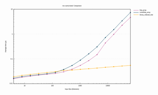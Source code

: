 <div>
<svg 
 viewBox="0 0 1280 720"
 xmlns="http://www.w3.org/2000/svg"
 xmlns:xlink="http://www.w3.org/1999/xlink"
>
<title>Gnuplot</title>
<desc>Produced by GNUPLOT 5.4 patchlevel 2 </desc>
<g id="gnuplot_canvas">
<rect x="0" y="0" width="1280" height="720" fill="none"/>
<defs>
	<circle id='gpDot' r='0.5' stroke-width='0.5' stroke='currentColor'/>
	<path id='gpPt0' stroke-width='0.222' stroke='currentColor' d='M-1,0 h2 M0,-1 v2'/>
	<path id='gpPt1' stroke-width='0.222' stroke='currentColor' d='M-1,-1 L1,1 M1,-1 L-1,1'/>
	<path id='gpPt2' stroke-width='0.222' stroke='currentColor' d='M-1,0 L1,0 M0,-1 L0,1 M-1,-1 L1,1 M-1,1 L1,-1'/>
	<rect id='gpPt3' stroke-width='0.222' stroke='currentColor' x='-1' y='-1' width='2' height='2'/>
	<rect id='gpPt4' stroke-width='0.222' stroke='currentColor' fill='currentColor' x='-1' y='-1' width='2' height='2'/>
	<circle id='gpPt5' stroke-width='0.222' stroke='currentColor' cx='0' cy='0' r='1'/>
	<use xlink:href='#gpPt5' id='gpPt6' fill='currentColor' stroke='none'/>
	<path id='gpPt7' stroke-width='0.222' stroke='currentColor' d='M0,-1.33 L-1.33,0.67 L1.33,0.67 z'/>
	<use xlink:href='#gpPt7' id='gpPt8' fill='currentColor' stroke='none'/>
	<use xlink:href='#gpPt7' id='gpPt9' stroke='currentColor' transform='rotate(180)'/>
	<use xlink:href='#gpPt9' id='gpPt10' fill='currentColor' stroke='none'/>
	<use xlink:href='#gpPt3' id='gpPt11' stroke='currentColor' transform='rotate(45)'/>
	<use xlink:href='#gpPt11' id='gpPt12' fill='currentColor' stroke='none'/>
	<path id='gpPt13' stroke-width='0.222' stroke='currentColor' d='M0,1.330 L1.265,0.411 L0.782,-1.067 L-0.782,-1.076 L-1.265,0.411 z'/>
	<use xlink:href='#gpPt13' id='gpPt14' fill='currentColor' stroke='none'/>
	<filter id='textbox' filterUnits='objectBoundingBox' x='0' y='0' height='1' width='1'>
	  <feFlood flood-color='white' flood-opacity='1' result='bgnd'/>
	  <feComposite in='SourceGraphic' in2='bgnd' operator='atop'/>
	</filter>
	<filter id='greybox' filterUnits='objectBoundingBox' x='0' y='0' height='1' width='1'>
	  <feFlood flood-color='lightgrey' flood-opacity='1' result='grey'/>
	  <feComposite in='SourceGraphic' in2='grey' operator='atop'/>
	</filter>
</defs>
<g fill="none" color="white" stroke="currentColor" stroke-width="1.00" stroke-linecap="butt" stroke-linejoin="miter">
</g>
<g fill="none" color="black" stroke="currentColor" stroke-width="1.00" stroke-linecap="butt" stroke-linejoin="miter">
</g>
<g fill="none" color="black" stroke="black" stroke-width="0.50" stroke-linecap="butt" stroke-linejoin="miter">
</g>
<g fill="none" color="gray" stroke="currentColor" stroke-width="0.50" stroke-linecap="butt" stroke-linejoin="miter">
	<path stroke='gray' stroke-dasharray='2,4' class="gridline"  d='M80.92,662.40 L1036.07,662.40  '/></g>
<g fill="none" color="gray" stroke="gray" stroke-width="1.00" stroke-linecap="butt" stroke-linejoin="miter">
</g>
<g fill="none" color="black" stroke="currentColor" stroke-width="1.00" stroke-linecap="butt" stroke-linejoin="miter">
	<path stroke='black'  d='M80.92,662.40 L89.92,662.40  '/>	<g transform="translate(72.53,666.30)" stroke="none" fill="black" font-family="Helvetica" font-size="12.00"  text-anchor="end">
		<text><tspan font-family="Helvetica" > 0.01</tspan></text>
	</g>
</g>
<g fill="none" color="black" stroke="currentColor" stroke-width="1.00" stroke-linecap="butt" stroke-linejoin="miter">
	<path stroke='black'  d='M80.92,601.35 L85.42,601.35 M80.92,565.64 L85.42,565.64 M80.92,540.30 L85.42,540.30 M80.92,520.65 L85.42,520.65
		M80.92,504.59 L85.42,504.59 M80.92,491.02 L85.42,491.02 M80.92,479.26 L85.42,479.26 M80.92,468.88 L85.42,468.88
		 '/></g>
<g fill="none" color="black" stroke="black" stroke-width="0.50" stroke-linecap="butt" stroke-linejoin="miter">
</g>
<g fill="none" color="gray" stroke="currentColor" stroke-width="0.50" stroke-linecap="butt" stroke-linejoin="miter">
	<path stroke='gray' stroke-dasharray='2,4' class="gridline"  d='M80.92,459.60 L1036.07,459.60  '/></g>
<g fill="none" color="gray" stroke="gray" stroke-width="1.00" stroke-linecap="butt" stroke-linejoin="miter">
</g>
<g fill="none" color="black" stroke="currentColor" stroke-width="1.00" stroke-linecap="butt" stroke-linejoin="miter">
	<path stroke='black'  d='M80.92,459.60 L89.92,459.60  '/>	<g transform="translate(72.53,463.50)" stroke="none" fill="black" font-family="Helvetica" font-size="12.00"  text-anchor="end">
		<text><tspan font-family="Helvetica" > 0.1</tspan></text>
	</g>
</g>
<g fill="none" color="black" stroke="currentColor" stroke-width="1.00" stroke-linecap="butt" stroke-linejoin="miter">
	<path stroke='black'  d='M80.92,398.56 L85.42,398.56 M80.92,362.84 L85.42,362.84 M80.92,337.51 L85.42,337.51 M80.92,317.85 L85.42,317.85
		M80.92,301.80 L85.42,301.80 M80.92,288.22 L85.42,288.22 M80.92,276.46 L85.42,276.46 M80.92,266.09 L85.42,266.09
		 '/></g>
<g fill="none" color="black" stroke="black" stroke-width="0.50" stroke-linecap="butt" stroke-linejoin="miter">
</g>
<g fill="none" color="gray" stroke="currentColor" stroke-width="0.50" stroke-linecap="butt" stroke-linejoin="miter">
	<path stroke='gray' stroke-dasharray='2,4' class="gridline"  d='M80.92,256.81 L1036.07,256.81  '/></g>
<g fill="none" color="gray" stroke="gray" stroke-width="1.00" stroke-linecap="butt" stroke-linejoin="miter">
</g>
<g fill="none" color="black" stroke="currentColor" stroke-width="1.00" stroke-linecap="butt" stroke-linejoin="miter">
	<path stroke='black'  d='M80.92,256.81 L89.92,256.81  '/>	<g transform="translate(72.53,260.71)" stroke="none" fill="black" font-family="Helvetica" font-size="12.00"  text-anchor="end">
		<text><tspan font-family="Helvetica" > 1</tspan></text>
	</g>
</g>
<g fill="none" color="black" stroke="currentColor" stroke-width="1.00" stroke-linecap="butt" stroke-linejoin="miter">
	<path stroke='black'  d='M80.92,195.76 L85.42,195.76 M80.92,160.05 L85.42,160.05 M80.92,134.71 L85.42,134.71 M80.92,115.06 L85.42,115.06
		M80.92,99.00 L85.42,99.00 M80.92,85.42 L85.42,85.42 M80.92,73.66 L85.42,73.66 M80.92,63.29 L85.42,63.29
		 '/></g>
<g fill="none" color="black" stroke="black" stroke-width="0.50" stroke-linecap="butt" stroke-linejoin="miter">
</g>
<g fill="none" color="gray" stroke="currentColor" stroke-width="0.50" stroke-linecap="butt" stroke-linejoin="miter">
	<path stroke='gray' stroke-dasharray='2,4' class="gridline"  d='M80.92,54.01 L1036.07,54.01  '/></g>
<g fill="none" color="gray" stroke="gray" stroke-width="1.00" stroke-linecap="butt" stroke-linejoin="miter">
</g>
<g fill="none" color="black" stroke="currentColor" stroke-width="1.00" stroke-linecap="butt" stroke-linejoin="miter">
	<path stroke='black'  d='M80.92,54.01 L89.92,54.01  '/>	<g transform="translate(72.53,57.91)" stroke="none" fill="black" font-family="Helvetica" font-size="12.00"  text-anchor="end">
		<text><tspan font-family="Helvetica" > 10</tspan></text>
	</g>
</g>
<g fill="none" color="black" stroke="currentColor" stroke-width="1.00" stroke-linecap="butt" stroke-linejoin="miter">
	<path stroke='black'  d='M80.92,662.40 L80.92,657.90 M102.88,662.40 L102.88,657.90 M120.83,662.40 L120.83,657.90 M136.00,662.40 L136.00,657.90
		M149.15,662.40 L149.15,657.90 M160.74,662.40 L160.74,657.90 M171.11,662.40 L171.11,653.40  '/>	<g transform="translate(171.11,684.30)" stroke="none" fill="black" font-family="Helvetica" font-size="12.00"  text-anchor="middle">
		<text><tspan font-family="Helvetica" > 10</tspan></text>
	</g>
</g>
<g fill="none" color="black" stroke="currentColor" stroke-width="1.00" stroke-linecap="butt" stroke-linejoin="miter">
	<path stroke='black'  d='M239.33,662.40 L239.33,657.90 M279.24,662.40 L279.24,657.90 M307.56,662.40 L307.56,657.90 M329.52,662.40 L329.52,657.90
		M347.47,662.40 L347.47,657.90 M362.64,662.40 L362.64,657.90 M375.78,662.40 L375.78,657.90 M387.38,662.40 L387.38,657.90
		M397.75,662.40 L397.75,653.40  '/>	<g transform="translate(397.75,684.30)" stroke="none" fill="black" font-family="Helvetica" font-size="12.00"  text-anchor="middle">
		<text><tspan font-family="Helvetica" > 100</tspan></text>
	</g>
</g>
<g fill="none" color="black" stroke="currentColor" stroke-width="1.00" stroke-linecap="butt" stroke-linejoin="miter">
	<path stroke='black'  d='M465.97,662.40 L465.97,657.90 M505.88,662.40 L505.88,657.90 M534.20,662.40 L534.20,657.90 M556.16,662.40 L556.16,657.90
		M574.11,662.40 L574.11,657.90 M589.28,662.40 L589.28,657.90 M602.42,662.40 L602.42,657.90 M614.02,662.40 L614.02,657.90
		M624.39,662.40 L624.39,653.40  '/>	<g transform="translate(624.39,684.30)" stroke="none" fill="black" font-family="Helvetica" font-size="12.00"  text-anchor="middle">
		<text><tspan font-family="Helvetica" > 1000</tspan></text>
	</g>
</g>
<g fill="none" color="black" stroke="currentColor" stroke-width="1.00" stroke-linecap="butt" stroke-linejoin="miter">
	<path stroke='black'  d='M692.61,662.40 L692.61,657.90 M732.52,662.40 L732.52,657.90 M760.84,662.40 L760.84,657.90 M782.80,662.40 L782.80,657.90
		M800.74,662.40 L800.74,657.90 M815.92,662.40 L815.92,657.90 M829.06,662.40 L829.06,657.90 M840.65,662.40 L840.65,657.90
		M851.02,662.40 L851.02,653.40  '/>	<g transform="translate(851.02,684.30)" stroke="none" fill="black" font-family="Helvetica" font-size="12.00"  text-anchor="middle">
		<text><tspan font-family="Helvetica" > 10000</tspan></text>
	</g>
</g>
<g fill="none" color="black" stroke="currentColor" stroke-width="1.00" stroke-linecap="butt" stroke-linejoin="miter">
	<path stroke='black'  d='M919.25,662.40 L919.25,657.90 M959.16,662.40 L959.16,657.90 M987.47,662.40 L987.47,657.90 M1009.44,662.40 L1009.44,657.90
		M1027.38,662.40 L1027.38,657.90  '/></g>
<g fill="none" color="black" stroke="currentColor" stroke-width="1.00" stroke-linecap="butt" stroke-linejoin="miter">
	<path stroke='black'  d='M80.92,54.01 L80.92,662.40 L1036.07,662.40 L1036.07,54.01 L80.92,54.01 Z  '/></g>
<g fill="none" color="black" stroke="currentColor" stroke-width="1.00" stroke-linecap="butt" stroke-linejoin="miter">
	<g transform="translate(19.18,358.21) rotate(270)" stroke="none" fill="black" font-family="Helvetica" font-size="12.00"  text-anchor="middle">
		<text><tspan font-family="Helvetica" >Average time (µs)</tspan></text>
	</g>
</g>
<g fill="none" color="black" stroke="currentColor" stroke-width="1.00" stroke-linecap="butt" stroke-linejoin="miter">
	<g transform="translate(558.49,711.30)" stroke="none" fill="black" font-family="Helvetica" font-size="12.00"  text-anchor="middle">
		<text><tspan font-family="Helvetica" >Input Size (Elements)</tspan></text>
	</g>
</g>
<g fill="none" color="black" stroke="currentColor" stroke-width="1.00" stroke-linecap="butt" stroke-linejoin="miter">
</g>
	<g id="gnuplot_plot_1" ><title>freq_array</title>
<g fill="none" color="white" stroke="currentColor" stroke-width="2.00" stroke-linecap="butt" stroke-linejoin="miter">
</g>
<g fill="none" color="black" stroke="currentColor" stroke-width="2.00" stroke-linecap="butt" stroke-linejoin="miter">
	<g transform="translate(1112.19,66.91)" stroke="none" fill="black" font-family="Helvetica" font-size="12.00"  text-anchor="start">
		<text><tspan font-family="Helvetica" >freq_array</tspan></text>
	</g>
</g>
<g fill="none" color="black" stroke="currentColor" stroke-width="2.00" stroke-linecap="butt" stroke-linejoin="miter">
	<path stroke='rgb(188,  80, 144)'  d='M1061.24,63.01 L1103.80,63.01 M80.92,621.94 L149.15,610.12 L217.37,601.52 L285.60,592.19 L353.82,585.67 L422.05,578.43
		L490.27,565.57 L558.50,544.31 L626.72,513.04 L694.95,474.32 L763.17,425.03 L831.40,329.71 L899.62,259.21 L967.85,185.10
		L1036.07,121.10  '/></g>
	</g>
	<g id="gnuplot_plot_2" ><title>gnuplot_plot_2</title>
<g fill="none" color="white" stroke="rgb(188,  80, 144)" stroke-width="1.00" stroke-linecap="butt" stroke-linejoin="miter">
</g>
<g fill="none" color="black" stroke="currentColor" stroke-width="1.00" stroke-linecap="butt" stroke-linejoin="miter">
	<use xlink:href='#gpPt6' transform='translate(80.92,621.94) scale(3.38)' color='rgb(188,  80, 144)'/>
	<use xlink:href='#gpPt6' transform='translate(149.15,610.12) scale(3.38)' color='rgb(188,  80, 144)'/>
	<use xlink:href='#gpPt6' transform='translate(217.37,601.52) scale(3.38)' color='rgb(188,  80, 144)'/>
	<use xlink:href='#gpPt6' transform='translate(285.60,592.19) scale(3.38)' color='rgb(188,  80, 144)'/>
	<use xlink:href='#gpPt6' transform='translate(353.82,585.67) scale(3.38)' color='rgb(188,  80, 144)'/>
	<use xlink:href='#gpPt6' transform='translate(422.05,578.43) scale(3.38)' color='rgb(188,  80, 144)'/>
	<use xlink:href='#gpPt6' transform='translate(490.27,565.57) scale(3.38)' color='rgb(188,  80, 144)'/>
	<use xlink:href='#gpPt6' transform='translate(558.50,544.31) scale(3.38)' color='rgb(188,  80, 144)'/>
	<use xlink:href='#gpPt6' transform='translate(626.72,513.04) scale(3.38)' color='rgb(188,  80, 144)'/>
	<use xlink:href='#gpPt6' transform='translate(694.95,474.32) scale(3.38)' color='rgb(188,  80, 144)'/>
	<use xlink:href='#gpPt6' transform='translate(763.17,425.03) scale(3.38)' color='rgb(188,  80, 144)'/>
	<use xlink:href='#gpPt6' transform='translate(831.40,329.71) scale(3.38)' color='rgb(188,  80, 144)'/>
	<use xlink:href='#gpPt6' transform='translate(899.62,259.21) scale(3.38)' color='rgb(188,  80, 144)'/>
	<use xlink:href='#gpPt6' transform='translate(967.85,185.10) scale(3.38)' color='rgb(188,  80, 144)'/>
	<use xlink:href='#gpPt6' transform='translate(1036.07,121.10) scale(3.38)' color='rgb(188,  80, 144)'/>
</g>
	</g>
	<g id="gnuplot_plot_3" ><title>cumulfreq_array</title>
<g fill="none" color="white" stroke="rgb(188,  80, 144)" stroke-width="2.00" stroke-linecap="butt" stroke-linejoin="miter">
</g>
<g fill="none" color="black" stroke="currentColor" stroke-width="2.00" stroke-linecap="butt" stroke-linejoin="miter">
	<g transform="translate(1112.19,84.91)" stroke="none" fill="black" font-family="Helvetica" font-size="12.00"  text-anchor="start">
		<text><tspan font-family="Helvetica" >cumulfreq_array</tspan></text>
	</g>
</g>
<g fill="none" color="black" stroke="currentColor" stroke-width="2.00" stroke-linecap="butt" stroke-linejoin="miter">
	<path stroke='rgb(  0,  63,  92)'  d='M1061.24,81.01 L1103.80,81.01 M80.92,617.31 L149.15,604.10 L217.37,595.47 L285.60,588.67 L353.82,580.99 L422.05,570.61
		L490.27,546.46 L558.50,514.09 L626.72,470.29 L694.95,418.86 L763.17,361.54 L831.40,285.67 L899.62,220.63 L967.85,149.10
		L1036.07,81.12  '/></g>
	</g>
	<g id="gnuplot_plot_4" ><title>gnuplot_plot_4</title>
<g fill="none" color="white" stroke="rgb(  0,  63,  92)" stroke-width="1.00" stroke-linecap="butt" stroke-linejoin="miter">
</g>
<g fill="none" color="black" stroke="currentColor" stroke-width="1.00" stroke-linecap="butt" stroke-linejoin="miter">
	<use xlink:href='#gpPt6' transform='translate(80.92,617.31) scale(3.38)' color='rgb(  0,  63,  92)'/>
	<use xlink:href='#gpPt6' transform='translate(149.15,604.10) scale(3.38)' color='rgb(  0,  63,  92)'/>
	<use xlink:href='#gpPt6' transform='translate(217.37,595.47) scale(3.38)' color='rgb(  0,  63,  92)'/>
	<use xlink:href='#gpPt6' transform='translate(285.60,588.67) scale(3.38)' color='rgb(  0,  63,  92)'/>
	<use xlink:href='#gpPt6' transform='translate(353.82,580.99) scale(3.38)' color='rgb(  0,  63,  92)'/>
	<use xlink:href='#gpPt6' transform='translate(422.05,570.61) scale(3.38)' color='rgb(  0,  63,  92)'/>
	<use xlink:href='#gpPt6' transform='translate(490.27,546.46) scale(3.38)' color='rgb(  0,  63,  92)'/>
	<use xlink:href='#gpPt6' transform='translate(558.50,514.09) scale(3.38)' color='rgb(  0,  63,  92)'/>
	<use xlink:href='#gpPt6' transform='translate(626.72,470.29) scale(3.38)' color='rgb(  0,  63,  92)'/>
	<use xlink:href='#gpPt6' transform='translate(694.95,418.86) scale(3.38)' color='rgb(  0,  63,  92)'/>
	<use xlink:href='#gpPt6' transform='translate(763.17,361.54) scale(3.38)' color='rgb(  0,  63,  92)'/>
	<use xlink:href='#gpPt6' transform='translate(831.40,285.67) scale(3.38)' color='rgb(  0,  63,  92)'/>
	<use xlink:href='#gpPt6' transform='translate(899.62,220.63) scale(3.38)' color='rgb(  0,  63,  92)'/>
	<use xlink:href='#gpPt6' transform='translate(967.85,149.10) scale(3.38)' color='rgb(  0,  63,  92)'/>
	<use xlink:href='#gpPt6' transform='translate(1036.07,81.12) scale(3.38)' color='rgb(  0,  63,  92)'/>
</g>
	</g>
	<g id="gnuplot_plot_5" ><title>binary_indexed_tree</title>
<g fill="none" color="white" stroke="rgb(  0,  63,  92)" stroke-width="2.00" stroke-linecap="butt" stroke-linejoin="miter">
</g>
<g fill="none" color="black" stroke="currentColor" stroke-width="2.00" stroke-linecap="butt" stroke-linejoin="miter">
	<g transform="translate(1112.19,102.91)" stroke="none" fill="black" font-family="Helvetica" font-size="12.00"  text-anchor="start">
		<text><tspan font-family="Helvetica" >binary_indexed_tree</tspan></text>
	</g>
</g>
<g fill="none" color="black" stroke="currentColor" stroke-width="2.00" stroke-linecap="butt" stroke-linejoin="miter">
	<path stroke='rgb(255, 166,   0)'  d='M1061.24,99.01 L1103.80,99.01 M80.92,606.35 L149.15,594.57 L217.37,586.78 L285.60,578.42 L353.82,570.95 L422.05,564.23
		L490.27,553.62 L558.50,551.44 L626.72,545.12 L694.95,540.12 L763.17,534.77 L831.40,528.43 L899.62,523.40 L967.85,518.00
		L1036.07,512.64  '/></g>
	</g>
	<g id="gnuplot_plot_6" ><title>gnuplot_plot_6</title>
<g fill="none" color="white" stroke="rgb(255, 166,   0)" stroke-width="1.00" stroke-linecap="butt" stroke-linejoin="miter">
</g>
<g fill="none" color="black" stroke="currentColor" stroke-width="1.00" stroke-linecap="butt" stroke-linejoin="miter">
	<use xlink:href='#gpPt6' transform='translate(80.92,606.35) scale(3.38)' color='rgb(255, 166,   0)'/>
	<use xlink:href='#gpPt6' transform='translate(149.15,594.57) scale(3.38)' color='rgb(255, 166,   0)'/>
	<use xlink:href='#gpPt6' transform='translate(217.37,586.78) scale(3.38)' color='rgb(255, 166,   0)'/>
	<use xlink:href='#gpPt6' transform='translate(285.60,578.42) scale(3.38)' color='rgb(255, 166,   0)'/>
	<use xlink:href='#gpPt6' transform='translate(353.82,570.95) scale(3.38)' color='rgb(255, 166,   0)'/>
	<use xlink:href='#gpPt6' transform='translate(422.05,564.23) scale(3.38)' color='rgb(255, 166,   0)'/>
	<use xlink:href='#gpPt6' transform='translate(490.27,553.62) scale(3.38)' color='rgb(255, 166,   0)'/>
	<use xlink:href='#gpPt6' transform='translate(558.50,551.44) scale(3.38)' color='rgb(255, 166,   0)'/>
	<use xlink:href='#gpPt6' transform='translate(626.72,545.12) scale(3.38)' color='rgb(255, 166,   0)'/>
	<use xlink:href='#gpPt6' transform='translate(694.95,540.12) scale(3.38)' color='rgb(255, 166,   0)'/>
	<use xlink:href='#gpPt6' transform='translate(763.17,534.77) scale(3.38)' color='rgb(255, 166,   0)'/>
	<use xlink:href='#gpPt6' transform='translate(831.40,528.43) scale(3.38)' color='rgb(255, 166,   0)'/>
	<use xlink:href='#gpPt6' transform='translate(899.62,523.40) scale(3.38)' color='rgb(255, 166,   0)'/>
	<use xlink:href='#gpPt6' transform='translate(967.85,518.00) scale(3.38)' color='rgb(255, 166,   0)'/>
	<use xlink:href='#gpPt6' transform='translate(1036.07,512.64) scale(3.38)' color='rgb(255, 166,   0)'/>
</g>
	</g>
<g fill="none" color="white" stroke="rgb(255, 166,   0)" stroke-width="2.00" stroke-linecap="butt" stroke-linejoin="miter">
</g>
<g fill="none" color="black" stroke="currentColor" stroke-width="2.00" stroke-linecap="butt" stroke-linejoin="miter">
</g>
<g fill="none" color="black" stroke="black" stroke-width="1.00" stroke-linecap="butt" stroke-linejoin="miter">
</g>
<g fill="none" color="black" stroke="currentColor" stroke-width="1.00" stroke-linecap="butt" stroke-linejoin="miter">
	<path stroke='black'  d='M80.92,54.01 L80.92,662.40 L1036.07,662.40 L1036.07,54.01 L80.92,54.01 Z  '/></g>
<g fill="none" color="black" stroke="currentColor" stroke-width="1.00" stroke-linecap="butt" stroke-linejoin="miter">
	<g transform="translate(558.49,30.91)" stroke="none" fill="black" font-family="Helvetica" font-size="12.00"  text-anchor="middle">
		<text><tspan font-family="Helvetica" >inc+cumul+total: Comparison</tspan></text>
	</g>
</g>
<g fill="none" color="black" stroke="currentColor" stroke-width="1.00" stroke-linecap="butt" stroke-linejoin="miter">
</g>
</g>
</svg>
</div>
